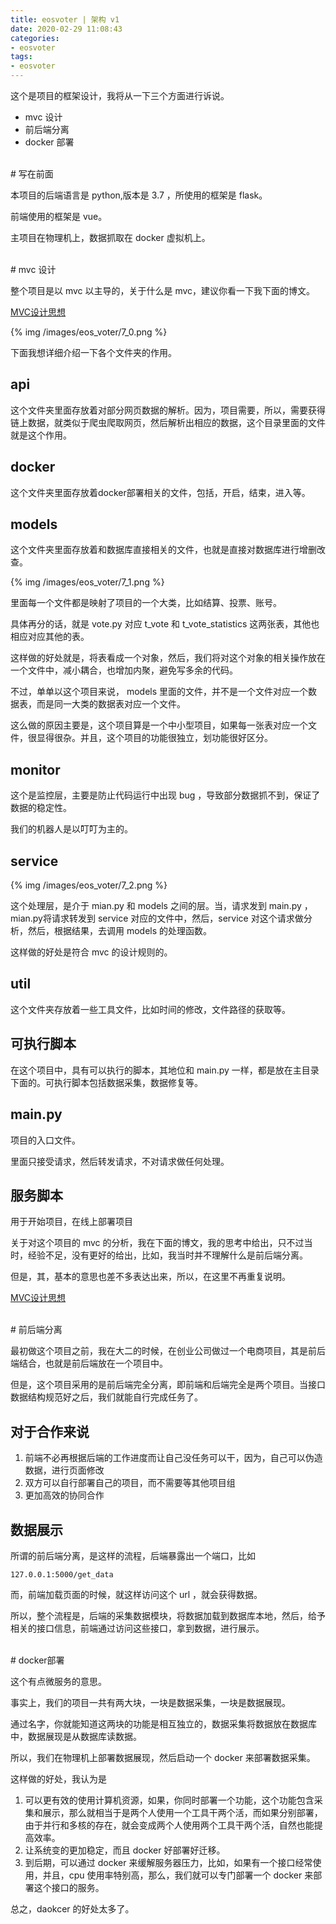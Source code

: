 ```yaml
---
title: eosvoter | 架构 v1
date: 2020-02-29 11:08:43
categories:
- eosvoter
tags:
- eosvoter
---
```

这个是项目的框架设计，我将从一下三个方面进行诉说。

- mvc 设计
- 前后端分离
- docker 部署

<!-- more -->

<br/>
# 写在前面
<br/>

本项目的后端语言是 python,版本是 3.7 ，所使用的框架是 flask。

前端使用的框架是 vue。

主项目在物理机上，数据抓取在 docker 虚拟机上。

<br/>
# mvc 设计
<br/>

整个项目是以 mvc 以主导的，关于什么是 mvc，建议你看一下我下面的博文。

[MVC设计思想](https://benpaodewoniu.github.io/2019/10/06/designthinkings0/)

{% img /images/eos_voter/7_0.png %}

下面我想详细介绍一下各个文件夹的作用。

## api

这个文件夹里面存放着对部分网页数据的解析。因为，项目需要，所以，需要获得链上数据，就类似于爬虫爬取网页，然后解析出相应的数据，这个目录里面的文件就是这个作用。

## docker

这个文件夹里面存放着docker部署相关的文件，包括，开启，结束，进入等。

## models

这个文件夹里面存放着和数据库直接相关的文件，也就是直接对数据库进行增删改查。

{% img /images/eos_voter/7_1.png %}

里面每一个文件都是映射了项目的一个大类，比如结算、投票、账号。

具体再分的话，就是 vote.py 对应 t_vote 和 t_vote_statistics 这两张表，其他也相应对应其他的表。

这样做的好处就是，将表看成一个对象，然后，我们将对这个对象的相关操作放在一个文件中，减小耦合，也增加内聚，避免写多余的代码。

不过，单单以这个项目来说， models 里面的文件，并不是一个文件对应一个数据表，而是同一大类的数据表对应一个文件。

这么做的原因主要是，这个项目算是一个中小型项目，如果每一张表对应一个文件，很显得很杂。并且，这个项目的功能很独立，划功能很好区分。

## monitor

这个是监控层，主要是防止代码运行中出现 bug ，导致部分数据抓不到，保证了数据的稳定性。

我们的机器人是以叮叮为主的。

## service

{% img /images/eos_voter/7_2.png %}

这个处理层，是介于 mian.py 和 models 之间的层。当，请求发到 main.py ，mian.py将请求转发到 service 对应的文件中，然后，service 对这个请求做分析，然后，根据结果，去调用 models 的处理函数。

这样做的好处是符合 mvc 的设计规则的。

## util

这个文件夹存放着一些工具文件，比如时间的修改，文件路径的获取等。

## 可执行脚本

在这个项目中，具有可以执行的脚本，其地位和 main.py 一样，都是放在主目录下面的。可执行脚本包括数据采集，数据修复等。

## main.py

项目的入口文件。

里面只接受请求，然后转发请求，不对请求做任何处理。

## 服务脚本

用于开始项目，在线上部署项目

关于对这个项目的 mvc 的分析，我在下面的博文，我的思考中给出，只不过当时，经验不足，没有更好的给出，比如，我当时并不理解什么是前后端分离。

但是，其，基本的意思也差不多表达出来，所以，在这里不再重复说明。

[MVC设计思想](https://benpaodewoniu.github.io/2019/10/06/designthinkings0/)

<br/>
# 前后端分离
<br/>

最初做这个项目之前，我在大二的时候，在创业公司做过一个电商项目，其是前后端结合，也就是前后端放在一个项目中。

但是，这个项目采用的是前后端完全分离，即前端和后端完全是两个项目。当接口数据结构规范好之后，我们就能自行完成任务了。

## 对于合作来说

1. 前端不必再根据后端的工作进度而让自己没任务可以干，因为，自己可以伪造数据，进行页面修改
2. 双方可以自行部署自己的项目，而不需要等其他项目组
3. 更加高效的协同合作

## 数据展示

所谓的前后端分离，是这样的流程，后端暴露出一个端口，比如

	127.0.0.1:5000/get_data

而，前端加载页面的时候，就这样访问这个 url ，就会获得数据。

所以，整个流程是，后端的采集数据模块，将数据加载到数据库本地，然后，给予相关的接口信息，前端通过访问这些接口，拿到数据，进行展示。

<br/>
# docker部署
<br/>

这个有点微服务的意思。

事实上，我们的项目一共有两大块，一块是数据采集，一块是数据展现。

通过名字，你就能知道这两块的功能是相互独立的，数据采集将数据放在数据库中，数据展现是从数据库读数据。

所以，我们在物理机上部署数据展现，然后启动一个 docker 来部署数据采集。

这样做的好处，我认为是

1. 可以更有效的使用计算机资源，如果，你同时部署一个功能，这个功能包含采集和展示，那么就相当于是两个人使用一个工具干两个活，而如果分别部署，由于并行和多核的存在，就会变成两个人使用两个工具干两个活，自然也能提高效率。
2. 让系统变的更加稳定，而且 docker 好部署好迁移。
3. 到后期，可以通过 docker 来缓解服务器压力，比如，如果有一个接口经常使用，并且，cpu 使用率特别高，那么，我们就可以专门部署一个 docker 来部署这个接口的服务。

总之，daokcer 的好处太多了。




